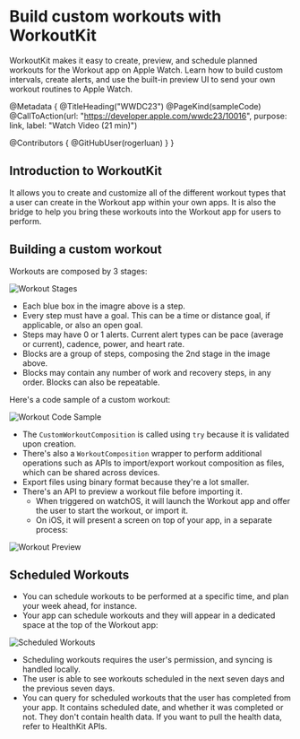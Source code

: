 # Build custom workouts with WorkoutKit

WorkoutKit makes it easy to create, preview, and schedule planned workouts for the Workout app on Apple Watch. Learn how to build custom intervals, create alerts, and use the built-in preview UI to send your own workout routines to Apple Watch.

@Metadata {
   @TitleHeading("WWDC23")
   @PageKind(sampleCode)
   @CallToAction(url: "https://developer.apple.com/wwdc23/10016", purpose: link, label: "Watch Video (21 min)")

   @Contributors {
      @GitHubUser(rogerluan)
   }
}



## Introduction to WorkoutKit

It allows you to create and customize all of the different workout types that a user can create in the Workout app within your own apps. It is also the bridge to help you bring these workouts into the Workout app for users to perform.

## Building a custom workout

Workouts are composed by 3 stages:

![Workout Stages][workout-stages]

- Each blue box in the imagre above is a step.
- Every step must have a goal. This can be a time or distance goal, if applicable, or also an open goal.
- Steps may have 0 or 1 alerts. Current alert types can be pace (average or current), cadence, power, and heart rate.
- Blocks are a group of steps, composing the 2nd stage in the image above.
- Blocks may contain any number of work and recovery steps, in any order. Blocks can also be repeatable.

Here's a code sample of a custom workout:

![Workout Code Sample][workout-code-sample]

- The `CustomWorkoutComposition` is called using `try` because it is validated upon creation.
- There's also a `WorkoutComposition` wrapper to perform additional operations such as APIs to import/export workout composition as files, which can be shared across devices.
- Export files using binary format because they're a lot smaller.
- There's an API to preview a workout file before importing it.
    - When triggered on watchOS, it will launch the Workout app and offer the user to start the workout, or import it.
    - On iOS, it will present a screen on top of your app, in a separate process:

![Workout Preview][workout-preview]

## Scheduled Workouts

- You can schedule workouts to be performed at a specific time, and plan your week ahead, for instance.
- Your app can schedule workouts and they will appear in a dedicated space at the top of the Workout app:

![Scheduled Workouts][scheduled-workouts]

- Scheduling workouts requires the user's permission, and syncing is handled locally.
- The user is able to see workouts scheduled in the next seven days and the previous seven days.
- You can query for scheduled workouts that the user has completed from your app. It contains scheduled date, and whether it was completed or not. They don't contain health data. If you want to pull the health data, refer to HealthKit APIs.

[workout-stages]: WWDC23-10016-workout-stages
[workout-code-sample]: WWDC23-10016-workout-code-sample
[workout-preview]: WWDC23-10016-workout-preview
[scheduled-workouts]: WWDC23-10016-scheduled-workouts
